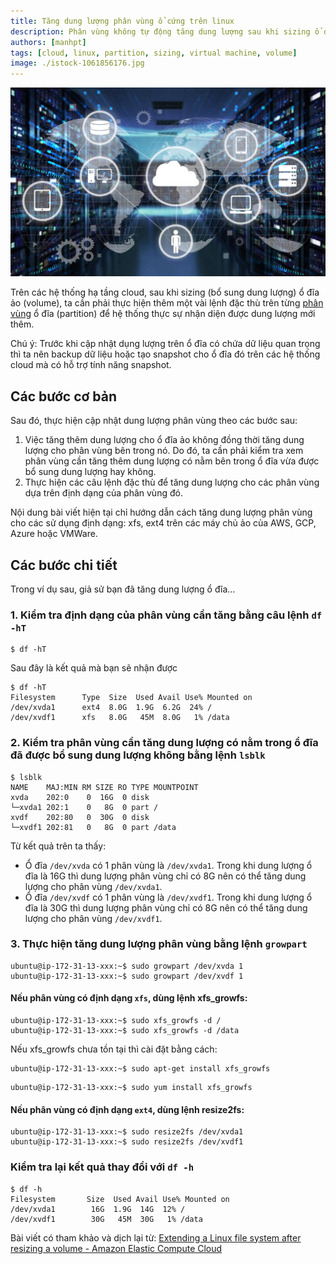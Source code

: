 ```yaml
---
title: Tăng dung lượng phân vùng ổ cứng trên linux
description: Phân vùng không tự động tăng dung lượng sau khi sizing ổ đĩa ảo (volume) nên ta phải thực hiện thêm dung lượng cho phân vùng (partition).
authors: [manhpt]
tags: [cloud, linux, partition, sizing, virtual machine, volume]
image: ./istock-1061856176.jpg
---
```


![](./istock-1061856176.jpg)

Trên các hệ thống hạ tầng cloud, sau khi sizing (bổ sung dung lượng) ổ đĩa ảo (volume), ta cần phải thực hiện thêm một vài lệnh đặc thù trên từng [phân vùng](/tags/partition/) ổ đĩa (partition) để hệ thống thực sự nhận diện được dung lượng mới thêm.

Chú ý: Trước khi cập nhật dụng lượng trên ổ đĩa có chứa dữ liệu quan trọng thì ta nên backup dữ liệu hoặc tạo snapshot cho ổ đĩa đó trên các hệ thống cloud mà có hỗ trợ tính năng snapshot.

<!-- truncate -->

## Các bước cơ bản

Sau đó, thực hiện cập nhật dung lượng phân vùng theo các bước sau:

1.  Việc tăng thêm dung lượng cho ổ đĩa ảo không đồng thời tăng dung lượng cho phân vùng bên trong nó. Do đó, ta cần phải kiểm tra xem phân vùng cần tăng thêm dung lượng có nằm bên trong ổ đĩa vừa được bổ sung dung lượng hay không.
2.  Thực hiện các câu lệnh đặc thù để tăng dung lượng cho các phân vùng dựa trên định dạng của phân vùng đó.

Nội dung bài viết hiện tại chỉ hướng dẫn cách tăng dung lượng phân vùng cho các sử dụng định dạng: xfs, ext4 trên các máy chủ ảo của AWS, GCP, Azure hoặc VMWare.

## Các bước chi tiết

Trong ví dụ sau, giả sử bạn đã tăng dung lượng ổ đĩa...

### 1. Kiểm tra định dạng của phân vùng cần tăng bằng câu lệnh `df -hT`

```shell
$ df -hT
```

Sau đây là kết quả mà bạn sẽ nhận được

```shell
$ df -hT
Filesystem      Type  Size  Used Avail Use% Mounted on
/dev/xvda1      ext4  8.0G  1.9G  6.2G  24% /
/dev/xvdf1      xfs   8.0G   45M  8.0G   1% /data
```

### 2. Kiểm tra phân vùng cần tăng dung lượng có nằm trong ổ đĩa đã được bổ sung dung lượng không bằng lệnh `lsblk`

```shell
$ lsblk
NAME    MAJ:MIN RM SIZE RO TYPE MOUNTPOINT
xvda    202:0    0  16G  0 disk
└─xvda1 202:1    0   8G  0 part /
xvdf    202:80   0  30G  0 disk
└─xvdf1 202:81   0   8G  0 part /data
```

Từ kết quả trên ta thấy:
- Ổ đĩa `/dev/xvda` có 1 phân vùng là `/dev/xvda1`. Trong khi dung lượng ổ đĩa là 16G thì dung lượng phân vùng chỉ có 8G nên có thể tăng dung lượng cho phân vùng `/dev/xvda1`.
- Ổ đĩa `/dev/xvdf` có 1 phân vùng là `/dev/xvdf1`. Trong khi dung lượng ổ đĩa là 30G thì dung lượng phân vùng chỉ có 8G nên có thể tăng dung lượng cho phân vùng `/dev/xvdf1`.

### 3. Thực hiện tăng dung lượng phân vùng bằng lệnh `growpart`

```shell
ubuntu@ip-172-31-13-xxx:~$ sudo growpart /dev/xvda 1
ubuntu@ip-172-31-13-xxx:~$ sudo growpart /dev/xvdf 1
```

#### Nếu phân vùng có định dạng `xfs`, dùng lệnh xfs_growfs:

```shell
ubuntu@ip-172-31-13-xxx:~$ sudo xfs_growfs -d /
ubuntu@ip-172-31-13-xxx:~$ sudo xfs_growfs -d /data
```

Nếu xfs_growfs chưa tồn tại thì cài đặt bằng cách:

```shell title="for debian/ubuntu-based"
ubuntu@ip-172-31-13-xxx:~$ sudo apt-get install xfs_growfs
```

```shell title="for centos/rehl-based"
ubuntu@ip-172-31-13-xxx:~$ sudo yum install xfs_growfs
```

#### Nếu phân vùng có định dạng `ext4`, dùng lệnh resize2fs:

```shell
ubuntu@ip-172-31-13-xxx:~$ sudo resize2fs /dev/xvda1
ubuntu@ip-172-31-13-xxx:~$ sudo resize2fs /dev/xvdf1
```

### Kiểm tra lại kết quả thay đổi với `df -h`

```shell
$ df -h
Filesystem       Size  Used Avail Use% Mounted on
/dev/xvda1        16G  1.9G  14G  12% /
/dev/xvdf1        30G   45M  30G   1% /data
```

Bài viết có tham khảo và dịch lại từ: [Extending a Linux file system after resizing a volume - Amazon Elastic Compute Cloud](https://docs.aws.amazon.com/AWSEC2/latest/UserGuide/recognize-expanded-volume-linux.html#extend-file-system)
